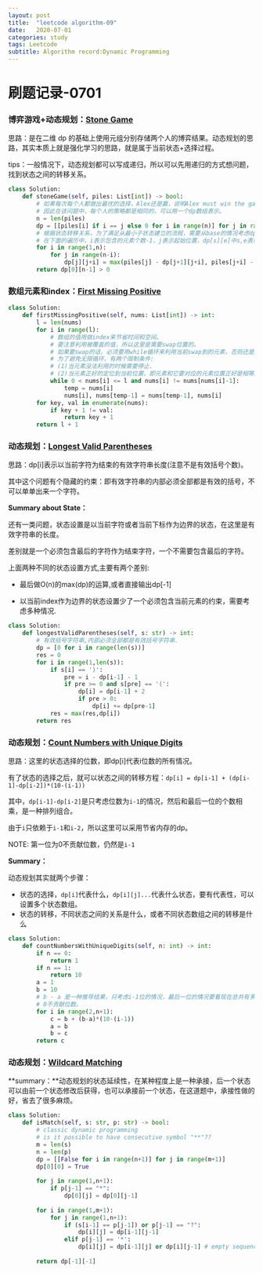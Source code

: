 ```yaml
---
layout: post
title:  "leetcode algorithm-09"
date:   2020-07-01
categories: study
tags: Leetcode
subtitle: Algorithm record:Dynamic Programming
---
```


# 刷题记录-0701

### 博弈游戏+动态规划：[Stone Game](https://leetcode-cn.com/problems/stone-game/)

思路：是在二维 dp 的基础上使用元组分别存储两个人的博弈结果。动态规划的思路，其实本质上就是强化学习的思路，就是属于当前状态+选择过程。

tips：一般情况下，动态规划都可以写成递归，所以可以先用递归的方式想问题，找到状态之间的转移关系。

```python
class Solution:
    def stoneGame(self, piles: List[int]) -> bool:
        # 如果每次每个人都做出最优的选择，Alex还是赢，说明Alex must win the game
        # 因此在该问题中，每个人的策略都是相同的，可以用一个dp数组表示。
        n = len(piles)
        dp = [[piles[i] if i == j else 0 for i in range(n)] for j in range(n)]
        # 根据状态转移关系，为了满足从最小子状态建立的流程，需要从base的情况考虑dp数组如何遍历。
        # 在下面的遍历中，i表示包含的元素个数-1，j表示起始位置，dp[s][e]中s,e表示开始的位置和最后的位置。
        for i in range(1,n):
            for j in range(n-i):
                dp[j][j+i] = max(piles[j] - dp[j+1][j+i], piles[j+i] - dp[j][j+i-1])
        return dp[0][n-1] > 0                
```

### 数组元素和index：[First Missing Positive](https://leetcode-cn.com/problems/first-missing-positive/)

```python
class Solution:
    def firstMissingPositive(self, nums: List[int]) -> int:
        l = len(nums)
        for i in range(l):
            # 数组的值用做index来节省时间和空间。
            # 要注意利用被覆盖的值，所以这里是需要swap位置的。
            # 如果要swap的话，必须要用while循环来利用当前swap到的元素，否则还是没有利用到被覆盖的值。
            # 为了避免无限循环，有两个限制条件:
            # (1)当元素没法利用的时候需要停止. 
            # (2)当元素正好的定位到当前位置，即元素和它要对应的元素位置正好是相等的。
            while 0 < nums[i] <= l and nums[i] != nums[nums[i]-1]:
                temp = nums[i]
                nums[i], nums[temp-1] = nums[temp-1], nums[i]
        for key, val in enumerate(nums):
            if key + 1 != val:
                return key + 1
        return l + 1
```

### 动态规划：[Longest Valid Parentheses](https://leetcode-cn.com/problems/longest-valid-parentheses/)

思路：dp[i]表示以当前字符为结束的有效字符串长度(注意不是有效括号个数)。

其中这个问题有个隐藏的约束：即有效字符串的内部必须全部都是有效的括号，不可以单单出来一个字符。

**Summary about State：**

还有一类问题，状态设置是以当前字符或者当前下标作为边界的状态，在这里是有效字符串的长度。

差别就是一个必须包含最后的字符作为结束字符，一个不需要包含最后的字符。

上面两种不同的状态设置方式,主要有两个差别:

- 最后做O(n)的max(dp)的运算,或者直接输出dp[-1]

- 以当前index作为边界的状态设置少了一个必须包含当前元素的约束，需要考虑多种情况.

```python
class Solution:
    def longestValidParentheses(self, s: str) -> int:
        # 有效括号字符串,内部必须全部都是有效括号字符串.
        dp = [0 for i in range(len(s))]
        res = 0
        for i in range(1,len(s)):
            if s[i] == ')':
                pre = i - dp[i-1] - 1
                if pre >= 0 and s[pre] == '(':
                    dp[i] = dp[i-1] + 2
                    if pre > 0:
                        dp[i] += dp[pre-1]
            res = max(res,dp[i])
        return res 
```

### 动态规划：[Count Numbers with Unique Digits](https://leetcode-cn.com/problems/count-numbers-with-unique-digits/)

思路：这里的状态选择的位数，即dp[i]代表i位数的所有情况。

有了状态的选择之后，就可以状态之间的转移方程：`dp[i] = dp[i-1] + (dp[i-1]-dp[i-2])*(10-(i-1))`

其中，`dp[i-1]-dp[i-2]`是只考虑位数为`i-1`的情况，然后和最后一位的个数相乘，是一种排列组合。

由于`i`只依赖于`i-1`和`i-2`，所以这里可以采用节省内存的dp。

NOTE: 第一位为0不贡献位数，仍然是`i-1`

**Summary：**

动态规划其实就两个步骤：

- 状态的选择，`dp[i]`代表什么，`dp[i][j]...`代表什么状态，要有代表性，可以设置多个状态数组。
- 状态的转移，不同状态之间的关系是什么，或者不同状态数组之间的转移是什么

```python
class Solution:
    def countNumbersWithUniqueDigits(self, n: int) -> int:
        if n == 0:
            return 1
        if n == 1:
            return 10
        a = 1
        b = 10
        # b - a 是一种推导结果，只考虑i-1位的情况，最后一位的情况要看现在总共有多少位数。
        # 0不贡献位数。
        for i in range(2,n+1):
            c = b + (b-a)*(10-(i-1))
            a = b
            b = c
        return c
```

### 动态规划：[Wildcard Matching](https://leetcode-cn.com/problems/wildcard-matching/)

**summary：**动态规划的状态延续性，在某种程度上是一种承接，后一个状态可以由前一个状态修改后获得，也可以承接前一个状态，在这道题中，承接性做的好，省去了很多麻烦。

```python
class Solution:
    def isMatch(self, s: str, p: str) -> bool:
        # classic dynamic programming
        # is it possible to have consecutive symbol "**"??
        m = len(s)
        n = len(p)
        dp = [[False for i in range(n+1)] for j in range(m+1)]
        dp[0][0] = True
        
        for j in range(1,n+1):
            if p[j-1] == "*":
                dp[0][j] = dp[0][j-1]
        
        for i in range(1,m+1):
            for j in range(1,n+1):
                if (s[i-1] == p[j-1]) or p[j-1] == "?":
                    dp[i][j] = dp[i-1][j-1]
                elif p[j-1] == '*':
                    dp[i][j] = dp[i-1][j] or dp[i][j-1] # empty sequence
    
        return dp[-1][-1]
```




